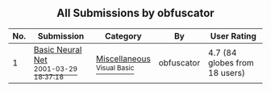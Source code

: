 ﻿<div align="center">

## All Submissions by obfuscator

</div>

No.  | Submission | Category | By   | User Rating
---- | ---------- | -------- | ---- | -----------
1 | [Basic Neural Net<br /><sup>2001-03-29 18:37:18</sup>](https://github.com/Planet-Source-Code/obfuscator-basic-neural-net__1-22136) | [Miscellaneous<br /><sup>Visual Basic</sup>](../ByCategory/miscellaneous__1-1.md) | obfuscator | 4.7 (84 globes from 18 users)
